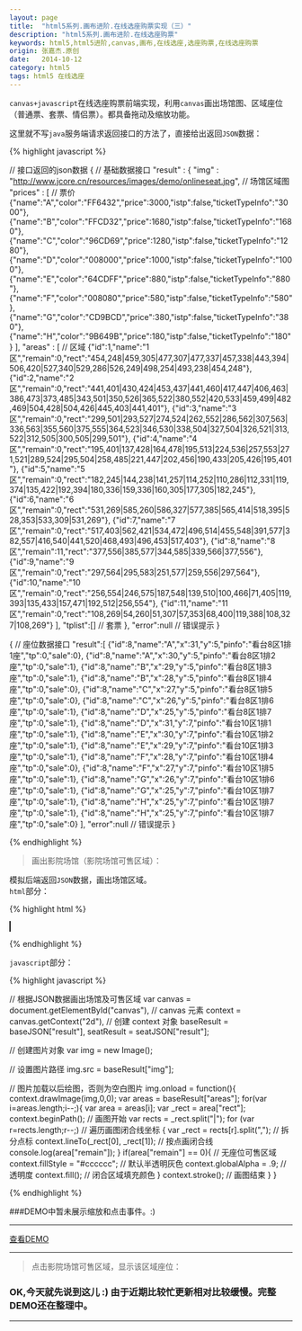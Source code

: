 ```yaml
---
layout: page
title:  "html5系列.画布进阶.在线选座购票实现（三）"
description: "html5系列.画布进阶.在线选座购票"
keywords: html5,html5进阶,canvas,画布,在线选座,选座购票,在线选座购票
origin: 张嘉杰.原创
date:   2014-10-12
category: html5
tags: html5 在线选座
---
```

`canvas+javascript`在线选座购票前端实现，利用`canvas`画出场馆图、区域座位（普通票、套票、情侣票）。都具备拖动及缩放功能。
<!--more-->

这里就不写`java`服务端请求返回接口的方法了，直接给出返回`JSON`数据：

{% highlight javascript %}

// 接口返回的json数据
{ // 基础数据接口
  "result" : {
    "img" : "http://www.jcore.cn/resources/images/demo/onlineseat.jpg", // 场馆区域图
    "prices" : [ // 票价
      {"name":"A","color":"FF6432","price":3000,"istp":false,"ticketTypeInfo":"3000"},
      {"name":"B","color":"FFCD32","price":1680,"istp":false,"ticketTypeInfo":"1680"},
      {"name":"C","color":"96CD69","price":1280,"istp":false,"ticketTypeInfo":"1280"},
      {"name":"D","color":"008000","price":1000,"istp":false,"ticketTypeInfo":"1000"},
      {"name":"E","color":"64CDFF","price":880,"istp":false,"ticketTypeInfo":"880"},
      {"name":"F","color":"008080","price":580,"istp":false,"ticketTypeInfo":"580"},
      {"name":"G","color":"CD9BCD","price":380,"istp":false,"ticketTypeInfo":"380"},
      {"name":"H","color":"9B649B","price":180,"istp":false,"ticketTypeInfo":"180"}
    ],
    "areas" : [ // 区域
      {"id":1,"name":"1区","remain":0,"rect":"454,248|459,305|477,307|477,337|457,338|443,394|506,420|527,340|529,286|526,249|498,254|493,238|454,248"},
      {"id":2,"name":"2区","remain":0,"rect":"441,401|430,424|453,437|441,460|417,447|406,463|386,473|373,485|343,501|350,526|365,522|380,552|420,533|459,499|482,469|504,428|504,426|445,403|441,401"},
      {"id":3,"name":"3区","remain":0,"rect":"299,501|293,527|274,524|262,552|286,562|307,563|336,563|355,560|375,555|364,523|346,530|338,504|327,504|326,521|313,522|312,505|300,505|299,501"},
      {"id":4,"name":"4区","remain":0,"rect":"195,401|137,428|164,478|195,513|224,536|257,553|271,521|289,524|295,504|258,485|221,447|202,456|190,433|205,426|195,401"},
      {"id":5,"name":"5区","remain":0,"rect":"182,245|144,238|141,257|114,252|110,286|112,331|119,374|135,422|192,394|180,336|159,336|160,305|177,305|182,245"},
      {"id":6,"name":"6区","remain":0,"rect":"531,269|585,260|586,327|577,385|565,414|518,395|528,353|533,309|531,269"},
      {"id":7,"name":"7区","remain":0,"rect":"517,403|562,421|534,472|496,514|455,548|391,577|382,557|416,540|441,520|468,493|496,453|517,403"},
      {"id":8,"name":"8区","remain":11,"rect":"377,556|385,577|344,585|339,566|377,556"},
      {"id":9,"name":"9区","remain":0,"rect":"297,564|295,583|251,577|259,556|297,564"},
      {"id":10,"name":"10区","remain":0,"rect":"256,554|246,575|187,548|139,510|100,466|71,405|119,393|135,433|157,471|192,512|256,554"},
      {"id":11,"name":"11区","remain":0,"rect":"108,269|54,260|51,307|57,353|68,400|119,388|108,327|108,269"}
    ],
    "tplist":[] // 套票
  },
  "error":null // 错误提示
}

{ // 座位数据接口
  "result":[
    {"id":8,"name":"A","x":31,"y":5,"pinfo":"看台8区1排1座","tp":0,"sale":0},
    {"id":8,"name":"A","x":30,"y":5,"pinfo":"看台8区1排2座","tp":0,"sale":1},
    {"id":8,"name":"B","x":29,"y":5,"pinfo":"看台8区1排3座","tp":0,"sale":1},
    {"id":8,"name":"B","x":28,"y":5,"pinfo":"看台8区1排4座","tp":0,"sale":0},
    {"id":8,"name":"C","x":27,"y":5,"pinfo":"看台8区1排5座","tp":0,"sale":0},
    {"id":8,"name":"C","x":26,"y":5,"pinfo":"看台8区1排6座","tp":0,"sale":1},
    {"id":8,"name":"D","x":25,"y":5,"pinfo":"看台8区1排7座","tp":0,"sale":1},
    {"id":8,"name":"D","x":31,"y":7,"pinfo":"看台10区1排1座","tp":0,"sale":1},
    {"id":8,"name":"E","x":30,"y":7,"pinfo":"看台10区1排2座","tp":0,"sale":1},
    {"id":8,"name":"E","x":29,"y":7,"pinfo":"看台10区1排3座","tp":0,"sale":1},
    {"id":8,"name":"F","x":28,"y":7,"pinfo":"看台10区1排4座","tp":0,"sale":0},
    {"id":8,"name":"F","x":27,"y":7,"pinfo":"看台10区1排5座","tp":0,"sale":1},
    {"id":8,"name":"G","x":26,"y":7,"pinfo":"看台10区1排6座","tp":0,"sale":1},
    {"id":8,"name":"G","x":25,"y":7,"pinfo":"看台10区1排7座","tp":0,"sale":1},
    {"id":8,"name":"H","x":25,"y":7,"pinfo":"看台10区1排7座","tp":0,"sale":1},
    {"id":8,"name":"H","x":25,"y":7,"pinfo":"看台10区1排7座","tp":0,"sale":0}
  ],
  "error":null // 错误提示
}

{% endhighlight %}

> 画出影院场馆（影院场馆可售区域）：

模拟后端返回`JSON`数据，画出场馆区域。  
`html`部分：

{% highlight html %}

<canvas id="canvas" width=650 height=600 style="border:1px solid #000; background-color: ivory;"></canvas>

{% endhighlight %}

`javascript`部分：

{% highlight javascript %}

// 根据JSON数据画出场馆及可售区域
var canvas = document.getElementById("canvas"), // canvas 元素
    context = canvas.getContext("2d"), // 创建 context 对象
    baseResult = baseJSON["result"],
    seatResult = seatJSON["result"];
    
// 创建图片对象
var img = new Image();

// 设置图片路径
img.src = baseResult["img"];

// 图片加载以后绘图，否则为空白图片
img.onload = function(){
  context.drawImage(img,0,0);
  var areas = baseResult["areas"];
  for(var i=areas.length;i--;){
    var area = areas[i];
    var _rect = area["rect"];
    context.beginPath();  // 画图开始
    var rects = _rect.split("|");
    for (var r=rects.length;r--;) // 遍历画图闭合线坐标
    {
      var _rect = rects[r].split(","); // 拆分点标
      context.lineTo(_rect[0], _rect[1]); // 按点画闭合线
      console.log(area["remain"]);
    } 
    if(area["remain"] == 0){ // 无座位可售区域
        context.fillStyle = "#cccccc"; // 默认半透明灰色
        context.globalAlpha = .9; // 透明度
        context.fill(); 	// 闭合区域填充颜色
    }
    context.stroke(); // 画图结束
  }
}

{% endhighlight %}

###DEMO中暂未展示缩放和点击事件。:)   

-----------------------

<a class="btn btn-primary btn-sm" href="/resources/demo{{ page.url}}-seatarea.html" target="_blank">查看DEMO</a> 

-----------------------

> 点击影院场馆可售区域，显示该区域座位：

### OK,今天就先说到这儿 :) 由于近期比较忙更新相对比较缓慢。完整DEMO还在整理中。

-----------------------


